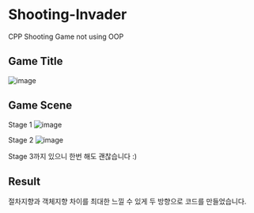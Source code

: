 # Shooting-Invader
CPP Shooting Game not using OOP

## Game Title
![image](https://github.com/CodingPythonMan/Shooting-Invader/assets/27558778/8fa1a6d1-d749-4cee-8183-b8ef15309ec9)

## Game Scene
Stage 1
![image](https://github.com/CodingPythonMan/Shooting-Invader/assets/27558778/8b6912e9-fdc7-4693-8cc8-406ed581b214)

Stage 2
![image](https://github.com/CodingPythonMan/Shooting-Invader/assets/27558778/5f122bc3-451d-4de7-8242-5df1292340ba)

Stage 3까지 있으니 한번 해도 괜찮습니다 :)

## Result 
절차지향과 객체지향 차이를 최대한 느낄 수 있게 두 방향으로 코드를 만들었습니다.
